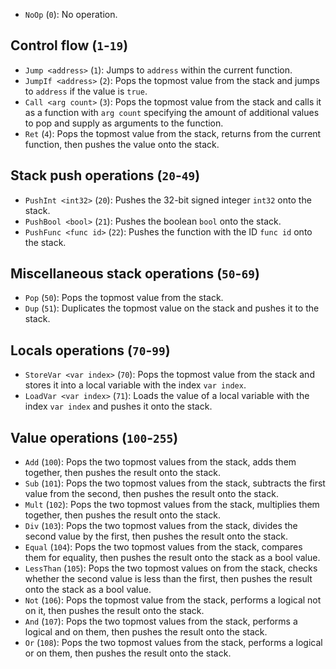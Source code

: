 - `NoOp` (`0`): No operation.

## Control flow (`1`-`19`)
- `Jump <address>` (`1`): Jumps to `address` within the current function.
- `JumpIf <address>` (`2`): Pops the topmost value from the stack and jumps to `address` if the value is `true`.
- `Call <arg count>` (`3`): Pops the topmost value from the stack and calls it as a function with `arg count` specifying the amount of additional values to pop and supply as arguments to the function.
- `Ret` (`4`): Pops the topmost value from the stack, returns from the current function, then pushes the value onto the stack.

## Stack push operations (`20`-`49`)
- `PushInt <int32>` (`20`): Pushes the 32-bit signed integer `int32` onto the stack.
- `PushBool <bool>` (`21`): Pushes the boolean `bool` onto the stack.
- `PushFunc <func id>` (`22`): Pushes the function with the ID `func id` onto the stack.

## Miscellaneous stack operations (`50`-`69`)
- `Pop` (`50`): Pops the topmost value from the stack.
- `Dup` (`51`): Duplicates the topmost value on the stack and pushes it to the stack.

## Locals operations (`70`-`99`)
- `StoreVar <var index>` (`70`): Pops the topmost value from the stack and stores it into a local variable with the index `var index`.
- `LoadVar <var index>` (`71`): Loads the value of a local variable with the index `var index` and pushes it onto the stack.

## Value operations (`100`-`255`)
- `Add` (`100`): Pops the two topmost values from the stack, adds them together, then pushes the result onto the stack.
- `Sub` (`101`): Pops the two topmost values from the stack, subtracts the first value from the second, then pushes the result onto the stack.
- `Mult` (`102`): Pops the two topmost values from the stack, multiplies them together, then pushes the result onto the stack.
- `Div` (`103`): Pops the two topmost values from the stack, divides the second value by the first, then pushes the result onto the stack.
- `Equal` (`104`): Pops the two topmost values from the stack, compares them for equality, then pushes the result onto the stack as a bool value.
- `LessThan` (`105`): Pops the two topmost values on from the stack, checks whether the second value is less than the first, then pushes the result onto the stack as a bool value.
- `Not` (`106`): Pops the topmost value from the stack, performs a logical not on it, then pushes the result onto the stack.
- `And` (`107`): Pops the two topmost values from the stack, performs a logical and on them, then pushes the result onto the stack.
- `Or` (`108`): Pops the two topmost values from the stack, performs a logical or on them, then pushes the result onto the stack.
